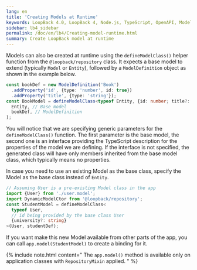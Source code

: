 ```yaml
---
lang: en
title: 'Creating Models at Runtime'
keywords: LoopBack 4.0, LoopBack 4, Node.js, TypeScript, OpenAPI, Model
sidebar: lb4_sidebar
permalink: /doc/en/lb4/Creating-model-runtime.html
summary: Create LoopBack model at runtime
---
```


Models can also be created at runtime using the `defineModelClass()` helper
function from the `@loopback/repository` class. It expects a base model to
extend (typically `Model` or `Entity`), followed by a `ModelDefinition` object
as shown in the example below.

```ts
const bookDef = new ModelDefinition('Book')
  .addProperty('id', {type: 'number', id: true})
  .addProperty('title', {type: 'string'});
const BookModel = defineModelClass<typeof Entity, {id: number; title?: string}>(
  Entity, // Base model
  bookDef, // ModelDefinition
);
```

You will notice that we are specifying generic parameters for the
`defineModelClass()` function. The first parameter is the base model, the second
one is an interface providing the TypeScript description for the properties of
the model we are defining. If the interface is not specified, the generated
class will have only members inherited from the base model class, which
typically means no properties.

In case you need to use an existing Model as the base class, specify the Model
as the base class instead of `Entity`.

```ts
// Assuming User is a pre-existing Model class in the app
import {User} from './user.model';
import DynamicModelCtor from '@loopback/repository';
const StudentModel = defineModelClass<
  typeof User,
  // id being provided by the base class User
  {university?: string}
>(User, studentDef);
```

If you want make this new Model available from other parts of the app, you can
call `app.model(StudentModel)` to create a binding for it.

{% include note.html content="
The `app.model()` method is available only on application classes with
`RepositoryMixin` applied.
" %}
